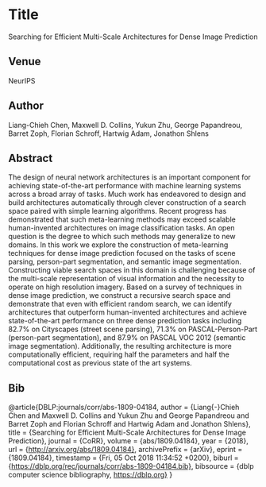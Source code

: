 # Title 
Searching for Efficient Multi-Scale Architectures for Dense Image Prediction

## Venue
NeurIPS

## Author 
Liang-Chieh Chen, Maxwell D. Collins, Yukun Zhu, George Papandreou, Barret Zoph, Florian Schroff, Hartwig Adam, Jonathon Shlens

## Abstract 
The design of neural network architectures is an important component for achieving state-of-the-art performance with machine learning systems across a broad array of tasks. Much work has endeavored to design and build architectures automatically through clever construction of a search space paired with simple learning algorithms. Recent progress has demonstrated that such meta-learning methods may exceed scalable human-invented architectures on image classification tasks. An open question is the degree to which such methods may generalize to new domains. In this work we explore the construction of meta-learning techniques for dense image prediction focused on the tasks of scene parsing, person-part segmentation, and semantic image segmentation. Constructing viable search spaces in this domain is challenging because of the multi-scale representation of visual information and the necessity to operate on high resolution imagery. Based on a survey of techniques in dense image prediction, we construct a recursive search space and demonstrate that even with efficient random search, we can identify architectures that outperform human-invented architectures and achieve state-of-the-art performance on three dense prediction tasks including 82.7\% on Cityscapes (street scene parsing), 71.3\% on PASCAL-Person-Part (person-part segmentation), and 87.9\% on PASCAL VOC 2012 (semantic image segmentation). Additionally, the resulting architecture is more computationally efficient, requiring half the parameters and half the computational cost as previous state of the art systems.

## Bib
@article{DBLP:journals/corr/abs-1809-04184,
  author    = {Liang{-}Chieh Chen and
               Maxwell D. Collins and
               Yukun Zhu and
               George Papandreou and
               Barret Zoph and
               Florian Schroff and
               Hartwig Adam and
               Jonathon Shlens},
  title     = {Searching for Efficient Multi-Scale Architectures for Dense Image
               Prediction},
  journal   = {CoRR},
  volume    = {abs/1809.04184},
  year      = {2018},
  url       = {http://arxiv.org/abs/1809.04184},
  archivePrefix = {arXiv},
  eprint    = {1809.04184},
  timestamp = {Fri, 05 Oct 2018 11:34:52 +0200},
  biburl    = {https://dblp.org/rec/journals/corr/abs-1809-04184.bib},
  bibsource = {dblp computer science bibliography, https://dblp.org}
}
